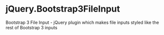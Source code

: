 # jQuery.Bootstrap3FileInput
Bootstrap 3 File Input - jQuery plugin which makes file inputs styled like the rest of Bootstrap 3 inputs
